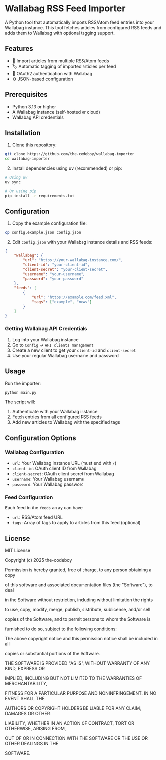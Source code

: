 
# Wallabag RSS Feed Importer

A Python tool that automatically imports RSS/Atom feed entries into your Wallabag instance. This tool fetches articles from configured RSS feeds and adds them to Wallabag with optional tagging support.

## Features

- 📰 Import articles from multiple RSS/Atom feeds
- 🏷️ Automatic tagging of imported articles per feed
- 🔐 OAuth2 authentication with Wallabag
- ⚙️ JSON-based configuration

## Prerequisites

- Python 3.13 or higher
- A Wallabag instance (self-hosted or cloud)
- Wallabag API credentials

## Installation

1. Clone this repository:

```bash
git clone https://github.com/the-codeboy/wallabag-importer
cd wallabag-importer
```

2. Install dependencies using uv (recommended) or pip:

```bash
# Using uv
uv sync

# Or using pip
pip install -r requirements.txt
```

## Configuration

1. Copy the example configuration file:

```bash
cp config.example.json config.json
```

2. Edit `config.json` with your Wallabag instance details and RSS feeds:

```json
{
    "wallabag": {
        "url": "https://your-wallabag-instance.com/",
        "client-id": "your-client-id",
        "client-secret": "your-client-secret",
        "username": "your-username",
        "password": "your-password"
    },
    "feeds": [
        {
            "url": "https://example.com/feed.xml",
            "tags": ["example", "news"]
        }
    ]
}
```

### Getting Wallabag API Credentials

1. Log into your Wallabag instance
2. Go to `Config` → `API clients management`
3. Create a new client to get your `client-id` and `client-secret`
4. Use your regular Wallabag username and password

## Usage

Run the importer:

```bash
python main.py
```

The script will:

1. Authenticate with your Wallabag instance
2. Fetch entries from all configured RSS feeds
3. Add new articles to Wallabag with the specified tags

## Configuration Options

### Wallabag Configuration

- `url`: Your Wallabag instance URL (must end with `/`)
- `client-id`: OAuth client ID from Wallabag
- `client-secret`: OAuth client secret from Wallabag
- `username`: Your Wallabag username
- `password`: Your Wallabag password

### Feed Configuration

Each feed in the `feeds` array can have:

- `url`: RSS/Atom feed URL
- `tags`: Array of tags to apply to articles from this feed (optional)

## License

MIT License

Copyright (c) 2025 the-codeboy

Permission is hereby granted, free of charge, to any person obtaining a copy

of this software and associated documentation files (the "Software"), to deal

in the Software without restriction, including without limitation the rights

to use, copy, modify, merge, publish, distribute, sublicense, and/or sell

copies of the Software, and to permit persons to whom the Software is

furnished to do so, subject to the following conditions:

The above copyright notice and this permission notice shall be included in all

copies or substantial portions of the Software.

THE SOFTWARE IS PROVIDED "AS IS", WITHOUT WARRANTY OF ANY KIND, EXPRESS OR

IMPLIED, INCLUDING BUT NOT LIMITED TO THE WARRANTIES OF MERCHANTABILITY,

FITNESS FOR A PARTICULAR PURPOSE AND NONINFRINGEMENT. IN NO EVENT SHALL THE

AUTHORS OR COPYRIGHT HOLDERS BE LIABLE FOR ANY CLAIM, DAMAGES OR OTHER

LIABILITY, WHETHER IN AN ACTION OF CONTRACT, TORT OR OTHERWISE, ARISING FROM,

OUT OF OR IN CONNECTION WITH THE SOFTWARE OR THE USE OR OTHER DEALINGS IN THE

SOFTWARE.
